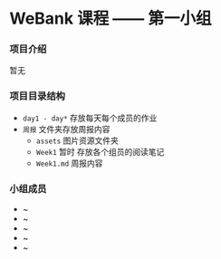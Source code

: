 # WeBank 课程 —— 第一小组

### 项目介绍

暂无



### 项目目录结构

- `day1 - day*` 存放每天每个成员的作业
- `周报` 文件夹存放周报内容
  - `assets` 图片资源文件夹
  - `Week1` 暂时 存放各个组员的阅读笔记
  - `Week1.md` 周报内容




### 小组成员

- ~
- ~
- ~
- ~
- ~



